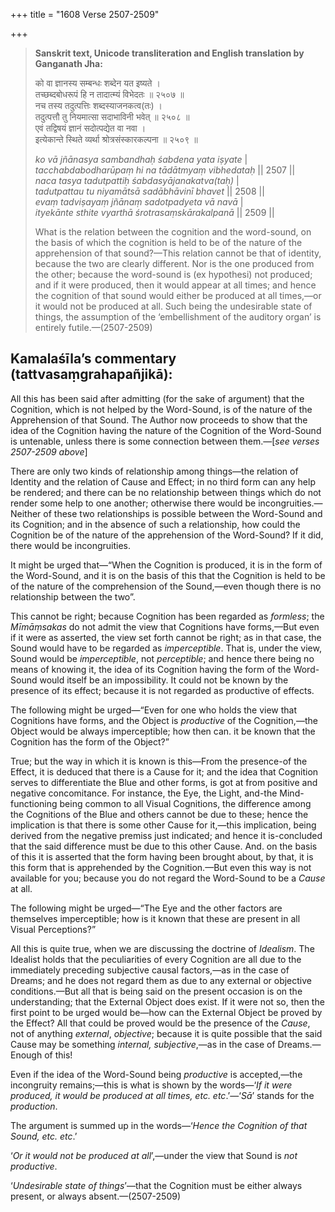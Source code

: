 +++
title = "1608 Verse 2507-2509"

+++
> **Sanskrit text, Unicode transliteration and English translation by Ganganath Jha:** 
>
> को वा ज्ञानस्य सम्बन्धः शब्देन यत इष्यते ।  
> तच्छब्दबोधरूपं हि न तादात्म्यं विभेदतः ॥ २५०७ ॥  
> नच तस्य तदुत्पत्तिः शब्दस्याजनकत्व(तः) ।  
> तदुत्पत्तौ तु नियमात्सा सदाभाविनी भवेत् ॥ २५०८ ॥  
> एवं तद्विषयं ज्ञानं सदोत्पद्येत वा नवा ।  
> इत्येकान्ते स्थिते व्यर्था श्रोत्रसंस्कारकल्पना ॥ २५०९ ॥ 
>
> *ko vā jñānasya sambandhaḥ śabdena yata iṣyate* \|  
> *tacchabdabodharūpaṃ hi na tādātmyaṃ vibhedataḥ* \|\| 2507 \|\|  
> *naca tasya tadutpattiḥ śabdasyājanakatva(taḥ)* \|  
> *tadutpattau tu niyamātsā sadābhāvinī bhavet* \|\| 2508 \|\|  
> *evaṃ tadviṣayaṃ jñānaṃ sadotpadyeta vā navā* \|  
> *ityekānte sthite vyarthā śrotrasaṃskārakalpanā* \|\| 2509 \|\| 
>
> What is the relation between the cognition and the word-sound, on the basis of which the cognition is held to be of the nature of the apprehension of that sound?—This relation cannot be that of identity, because the two are clearly different. Nor is the one produced from the other; because the word-sound is (ex hypothesi) not produced; and if it were produced, then it would appear at all times; and hence the cognition of that sound would either be produced at all times,—or it would not be produced at all. Such being the undesirable state of things, the assumption of the ‘embellishment of the auditory organ’ is entirely futile.—(2507-2509)



## Kamalaśīla’s commentary (tattvasaṃgrahapañjikā):

All this has been said after admitting (for the sake of argument) that the Cognition, which is not helped by the Word-Sound, is of the nature of the Apprehension of that Sound. The Author now proceeds to show that the idea of the Cognition having the nature of the Cognition of the Word-Sound is untenable, unless there is some connection between them.—[*see verses 2507-2509 above*]

There are only two kinds of relationship among things—the relation of Identity and the relation of Cause and Effect; in no third form can any help be rendered; and there can be no relationship between things which do not render some help to one another; otherwise there would be incongruities.—Neither of these two relationships is possible between the Word-Sound and its Cognition; and in the absence of such a relationship, how could the Cognition be of the nature of the apprehension of the Word-Sound? If it did, there would be incongruities.

It might be urged that—“When the Cognition is produced, it is in the form of the Word-Sound, and it is on the basis of this that the Cognition is held to be of the nature of the comprehension of the Sound,—even though there is no relationship between the two”.

This cannot be right; because Cognition has been regarded as *formless*; the *Mīmāṃsakas* do not admit the view that Cognitions have forms,—But even if it were as asserted, the view set forth cannot be right; as in that case, the Sound would have to be regarded as *imperceptible*. That is, under the view, Sound would be *imperceptible*, not *perceptible*; and hence there being no means of knowing it, the idea of its Cognition having the form of the Word-Sound would itself be an impossibility. It could not be known by the presence of its effect; because it is not regarded as productive of effects.

The following might be urged—“Even for one who holds the view that Cognitions have forms, and the Object is *productive* of the Cognition,—the Object would be always imperceptible; how then can. it be known that the Cognition has the form of the Object?”

True; but the way in which it is known is this—From the presence-of the Effect, it is deduced that there is a Cause for it; and the idea that Cognition serves to differentiate the Blue and other forms, is got at from positive and negative concomitance. For instance, the Eye, the Light, and-the Mind-functioning being common to all Visual Cognitions, the difference among the Cognitions of the Blue and others cannot be due to these; hence the implication is that there is some other Cause for it,—this implication, being derived from the negative premiss just indicated; and hence it is-concluded that the said difference must be due to this other Cause. And. on the basis of this it is asserted that the form having been brought about, by that, it is this form that is apprehended by the Cognition.—But even this way is not available for you; because you do not regard the Word-Sound to be a *Cause* at all.

The following might be urged—“The Eye and the other factors are themselves imperceptible; how is it known that these are present in all Visual Perceptions?”

All this is quite true, when we are discussing the doctrine of *Idealism*. The Idealist holds that the peculiarities of every Cognition are all due to the immediately preceding subjective causal factors,—as in the case of Dreams; and he does not regard them as due to any external or objective conditions.—But all that is being said on the present occasion is on the understanding; that the External Object does exist. If it were not so, then the first point to be urged would be—how can the External Object be proved by the Effect? All that could be proved would be the presence of the *Cause*, not of anything *external*, *objective*; because it is quite possible that the said Cause may be something *internal, subjective*,—as in the case of Dreams.—Enough of this!

Even if the idea of the Word-Sound being *productive* is accepted,—the incongruity remains;—this is what is shown by the words—‘*If it were produced, it would be produced at all times, etc. etc*.’—‘*Sā*’ stands for the *production*.

The argument is summed up in the words—‘*Hence the Cognition of that Sound, etc. etc*.’

‘*Or it would not be produced at all*’,—under the view that Sound is *not productive*.

‘*Undesirable state of things*’—that the Cognition must be either always present, or always absent.—(2507-2509)


